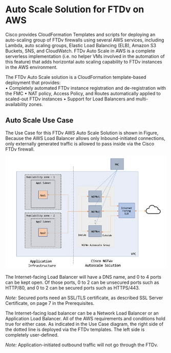 # Auto Scale Solution for FTDv on AWS

Cisco provides CloudFormation Templates and scripts for deploying an auto-scaling group of FTDv firewalls
using several AWS services, including Lambda, auto scaling groups, Elastic Load Balancing (ELB), Amazon
S3 Buckets, SNS, and CloudWatch.
FTDv Auto Scale in AWS is a complete serverless implementation (i.e. no helper VMs involved in the
automation of this feature) that adds horizontal auto scaling capability to FTDv instances in the AWS
environment.

The FTDv Auto Scale solution is a CloudFormation template-based deployment that provides:<br>
• Completely automated FTDv instance registration and de-registration with the FMC
• NAT policy, Access Policy, and Routes automatically applied to scaled-out FTDv instances
• Support for Load Balancers and multi-availability zones.

## Auto Scale Use Case

The Use Case for this FTDv AWS Auto Scale Solution is shown in Figure,  Because the AWS Load Balancer allows only Inbound-initiated connections, only
externally generated traffic is allowed to pass inside via the Cisco FTDv firewall. 

![Autoscale Use Case Diagram](dia.png)

The Internet-facing Load Balancer will have a DNS name, and 0 to 4 ports can be kept open. Of those ports, 0 to 2 can be unsecured ports such as HTTP/80, and 0 to 2 can be secured ports such as HTTPS/443.

*Note:* Secured ports need an SSL/TLS certificate, as described SSL Server Certificate, on page 7 in the Prerequisites.

The Internet-facing load balancer can be a Network Load Balancer or an Application Load Balancer. All of
the AWS requirements and conditions hold true for either case. As indicated in the Use Case diagram, the right side of the dotted line is deployed via the FTDv templates. The left side is completely user-defined.

*Note:* Application-initiated outbound traffic will not go through the FTDv.
